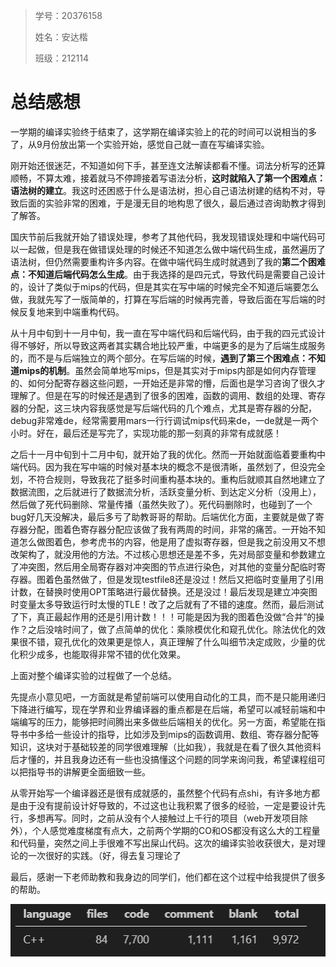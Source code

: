 > 学号：20376158
>
> 姓名：安达楷
>
> 班级：212114

# 总结感想

一学期的编译实验终于结束了，这学期在编译实验上的花的时间可以说相当的多了，从9月份放出第一个实验开始，感觉自己就一直在写编译实验。

刚开始还很迷茫，不知道如何下手，甚至连文法解读都看不懂。词法分析写的还算顺畅，不算太难，接着就马不停蹄接着写语法分析，**这时就陷入了第一个困难点：语法树的建立**。我这时还困惑于什么是语法树，担心自己语法树建的结构不对，导致后面的实验非常的困难，于是漫无目的地构思了很久，最后通过咨询助教才得到了解答。

国庆节前后我就开始了错误处理，参考了其他代码，我发现错误处理和中端代码可以一起做，但是我在做错误处理的时候还不知道怎么做中端代码生成，虽然遍历了语法树，但仍然需要重构许多内容。在做中端代码生成时就遇到了我的**第二个困难点：不知道后端代码怎么生成**。由于我选择的是四元式，导致代码是需要自己设计的，设计了类似于mips的代码，但是其实在写中端的时候完全不知道后端要怎么做，我就先写了一版简单的，打算在写后端的时候再完善，导致后面在写后端的时候反复地来到中端重构代码。

从十月中旬到十一月中旬，我一直在写中端代码和后端代码，由于我的四元式设计得不够好，所以导致这两者其实耦合地比较严重，中端更多的是为了后端生成服务的，而不是与后端独立的两个部分。在写后端的时候，**遇到了第三个困难点：不知道mips的机制**。虽然会简单地写mips，但是其实对于mips内部是如何内存管理的、如何分配寄存器这些问题，一开始还是非常的懵，后面也是学习咨询了很久才理解了。但是在写的时候还是遇到了很多的困难，函数的调用、数组的处理、寄存器的分配，这三块内容我感觉是写后端代码的几个难点，尤其是寄存器的分配，debug非常难de，经常需要用mars一行行调试mips代码来de，一de就是一两个小时。好在，最后还是写完了，实现功能的那一刻真的非常有成就感！

之后十一月中旬到十二月中旬，就开始了我的优化。然而一开始就面临着要重构中端代码。因为我在写中端的时候对基本块的概念不是很清晰，虽然划了，但没完全划，不符合规则，导致我花了挺多时间重构基本块的。重构后就顺其自然地建立了数据流图，之后就进行了数据流分析，活跃变量分析、到达定义分析（没用上），然后做了死代码删除、常量传播（虽然失败了）。死代码删除时，也碰到了一个bug好几天没解决，最后多亏了助教哥哥的帮助。后端优化方面，主要就是做了寄存器分配，图着色寄存器分配应该做了我有两周的时间，非常的痛苦。一开始不知道怎么做图着色，参考虎书的内容，他是用了虚拟寄存器，但是我之前没用又不想改架构了，就没用他的方法。不过核心思想还是差不多，先对局部变量和参数建立了冲突图，然后用全局寄存器对冲突图的节点进行染色，对其他的变量分配临时寄存器。图着色虽然做了，但是发现testfile8还是没过！然后又把临时变量用了引用计数，在替换时使用OPT策略进行最优替换。还是没过！最后发现是建立冲突图时变量太多导致运行时太慢的TLE！改了之后就有了不错的速度。然而，最后测试了下，真正最起作用的还是引用计数！！！可能是因为我的图着色没做“合并”的操作？之后没啥时间了，做了点简单的优化：乘除模优化和窥孔优化。除法优化的效果很不错，窥孔优化的效果更是惊人，真正理解了什么叫细节决定成败，少量的优化积少成多，也能取得非常不错的优化效果。

上面对整个编译实验的过程做了一个总结。

先提点小意见吧，一方面就是希望前端可以使用自动化的工具，而不是只能用递归下降进行编写，现在学界和业界编译器的重点都是在后端，希望可以减轻前端和中端编写的压力，能够把时间腾出来多做些后端相关的优化。另一方面，希望能在指导书中多给一些设计的指导，比如涉及到mips的函数调用、数组、寄存器分配等知识，这块对于基础较差的同学很难理解（比如我），我就是在看了很久其他资料后才懂的，并且我身边还有一些也没搞懂这个问题的同学来询问我，希望课程组可以把指导书的讲解更全面细致一些。

从零开始写一个编译器还是很有成就感的，虽然整个代码有点shi，有许多地方都是由于没有提前设计好导致的，不过这也让我积累了很多的经验，一定是要设计先行，多想再写。同时，之前从没有个人接触过上千行的项目（web开发项目除外），个人感觉难度梯度有点大，之前两个学期的CO和OS都没有这么大的工程量和代码量，突然之间上手很难不写出屎山代码。这次的编译实验收获很大，是对理论的一次很好的实践。（好，得去复习理论了

最后，感谢一下老师助教和我身边的同学们，他们都在这个过程中给我提供了很多的帮助。

![image-20231214154045831](./总结感想.assets/image-20231214154045831.png)